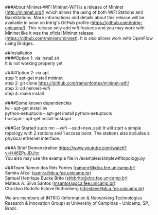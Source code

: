 ###About Mininet-WiFi
Mininet-WiFi is a release of Mininet (http://mininet.org/) which allows the using of both WiFi Stations and BaseStations. More informations and details about this release will be available in soon on Intrig's GitHub profile (https://github.com/intrig-unicamp/). This release only add wifi features and you may work with Mininet like it was the oficial Mininet release (https://github.com/mininet/mininet). It is also allows work with OpenFlow using Bridges.      

##Installation  
####Option 1: via install.sh  
It is not working properly yet  
  
####Option 2: via apt  
step 1: apt-get install mininet  
step 2: git clone https://github.com/ramonfontes/mininet-wifi/  
step 3: cd mininet-wifi  
step 4: make install  

####Some known dependencies  
iw - apt-get install iw  
python-setuptools - apt-get install python-setuptools  
hostapd - apt-get install hostapd  

###Get Started
sudo mn --wifi --ssid=new_ssid
It will start a simple topology with 2 stations and 1 access point. The stations also includes a physical ethernet interface.

###A Brief Demonstration
https://www.youtube.com/watch?v=H46EPuJDJhc  
You also may use the example file in /examples/simplewifitopology.py

###Team
Ramon dos Reis Fontes (ramonrf@dca.fee.unicamp.br)  
Samira Afzal (samira@dca.fee.unicamp.br)  
Samuel Henrique Bucke Brito (shbbrito@dca.fee.unicamp.br)  
Mateus A. Silva Santos (msantos@dca.fee.unicamp.br)  
Christian Rodolfo Esteve Rothenberg (chesteve@dca.fee.unicamp.br)  

We are members of INTRIG (Information & Networking Technologies Research & Innovation Group) at University of Campinas - Unicamp, SP, Brazil.


